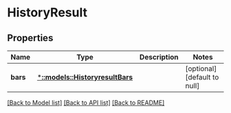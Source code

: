 # HistoryResult

## Properties
Name | Type | Description | Notes
------------ | ------------- | ------------- | -------------
**bars** | [***::models::HistoryresultBars**](historyresult_bars.md) |  | [optional] [default to null]

[[Back to Model list]](../README.md#documentation-for-models) [[Back to API list]](../README.md#documentation-for-api-endpoints) [[Back to README]](../README.md)


